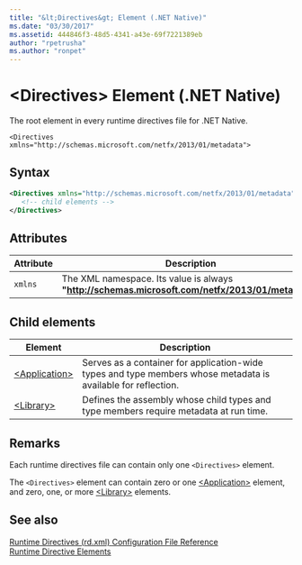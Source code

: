 ```yaml
---
title: "&lt;Directives&gt; Element (.NET Native)"
ms.date: "03/30/2017"
ms.assetid: 444846f3-48d5-4341-a43e-69f7221389eb
author: "rpetrusha"
ms.author: "ronpet"
---
```

# &lt;Directives&gt; Element (.NET Native)
The root element in every runtime directives file for .NET Native.  
  
 `<Directives xmlns="http://schemas.microsoft.com/netfx/2013/01/metadata">` 
  
## Syntax  
  
```xml  
<Directives xmlns="http://schemas.microsoft.com/netfx/2013/01/metadata">  
   <!-- child elements -->   
</Directives>  
```  
  
## Attributes  
  
|Attribute|Description|  
|---------------|-----------------|  
|`xmlns`|The XML namespace. Its value is always **"http://schemas.microsoft.com/netfx/2013/01/metadata"**.|  
  
## Child elements  
  
|Element|Description|  
|-------------|-----------------|  
|[\<Application>](../../../docs/framework/net-native/application-element-net-native.md)|Serves as a container for application-wide types and type members whose metadata is available for reflection.|  
|[\<Library>](../../../docs/framework/net-native/library-element-net-native.md)|Defines the assembly whose child types and type members require metadata at run time.|  
  
## Remarks  
 Each runtime directives file can contain only one `<Directives>` element.  
  
 The `<Directives>` element can contain zero or one [\<Application>](../../../docs/framework/net-native/application-element-net-native.md) element, and zero, one, or more [\<Library>](../../../docs/framework/net-native/library-element-net-native.md) elements.  
  
## See also
 [Runtime Directives (rd.xml) Configuration File Reference](../../../docs/framework/net-native/runtime-directives-rd-xml-configuration-file-reference.md)  
 [Runtime Directive Elements](../../../docs/framework/net-native/runtime-directive-elements.md)
